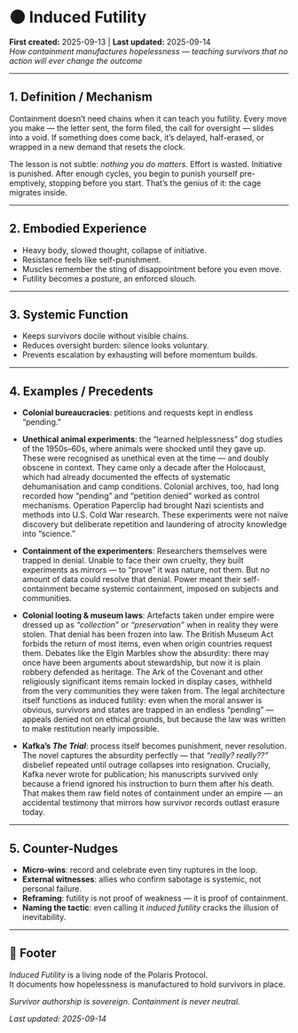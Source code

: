 # 🌑 Induced Futility  
**First created:** 2025-09-13 | **Last updated:** 2025-09-14  
*How containment manufactures hopelessness — teaching survivors that no action will ever change the outcome*

---

## 1. Definition / Mechanism  
Containment doesn’t need chains when it can teach you futility. Every move you make — the letter sent, the form filed, the call for oversight — slides into a void. If something does come back, it’s delayed, half-erased, or wrapped in a new demand that resets the clock.  

The lesson is not subtle: *nothing you do matters.* Effort is wasted. Initiative is punished. After enough cycles, you begin to punish yourself pre-emptively, stopping before you start. That’s the genius of it: the cage migrates inside.  

---

## 2. Embodied Experience  
- Heavy body, slowed thought, collapse of initiative.  
- Resistance feels like self-punishment.  
- Muscles remember the sting of disappointment before you even move.  
- Futility becomes a posture, an enforced slouch.  

---

## 3. Systemic Function  
- Keeps survivors docile without visible chains.  
- Reduces oversight burden: silence looks voluntary.  
- Prevents escalation by exhausting will before momentum builds.  

---

## 4. Examples / Precedents  
- **Colonial bureaucracies**: petitions and requests kept in endless “pending.”  

- **Unethical animal experiments**: the “learned helplessness” dog studies of the 1950s–60s, where animals were shocked until they gave up. These were recognised as unethical even at the time — and doubly obscene in context. They came only a decade after the Holocaust, which had already documented the effects of systematic dehumanisation and camp conditions. Colonial archives, too, had long recorded how “pending” and “petition denied” worked as control mechanisms. Operation Paperclip had brought Nazi scientists and methods into U.S. Cold War research. These experiments were not naïve discovery but deliberate repetition and laundering of atrocity knowledge into “science.”  

- **Containment of the experimenters**: Researchers themselves were trapped in denial. Unable to face their own cruelty, they built experiments as mirrors — to “prove” it was nature, not them. But no amount of data could resolve that denial. Power meant their self-containment became systemic containment, imposed on subjects and communities.  

- **Colonial looting & museum laws**: Artefacts taken under empire were dressed up as *“collection”* or *“preservation”* when in reality they were stolen. That denial has been frozen into law. The British Museum Act forbids the return of most items, even when origin countries request them. Debates like the Elgin Marbles show the absurdity: there may once have been arguments about stewardship, but now it is plain robbery defended as heritage. The Ark of the Covenant and other religiously significant items remain locked in display cases, withheld from the very communities they were taken from. The legal architecture itself functions as induced futility: even when the moral answer is obvious, survivors and states are trapped in an endless “pending” — appeals denied not on ethical grounds, but because the law was written to make restitution nearly impossible.  

- **Kafka’s *The Trial***: process itself becomes punishment, never resolution. The novel captures the absurdity perfectly — that *“really? really??”* disbelief repeated until outrage collapses into resignation. Crucially, Kafka never wrote for publication; his manuscripts survived only because a friend ignored his instruction to burn them after his death. That makes them raw field notes of containment under an empire — an accidental testimony that mirrors how survivor records outlast erasure today.  

---

## 5. Counter-Nudges  
- **Micro-wins**: record and celebrate even tiny ruptures in the loop.  
- **External witnesses**: allies who confirm sabotage is systemic, not personal failure.  
- **Reframing**: futility is not proof of weakness — it is proof of containment.  
- **Naming the tactic**: even calling it *induced futility* cracks the illusion of inevitability.  

---

## 🏮 Footer  

*Induced Futility* is a living node of the Polaris Protocol.  
It documents how hopelessness is manufactured to hold survivors in place.  

*Survivor authorship is sovereign. Containment is never neutral.*  

_Last updated: 2025-09-14_
